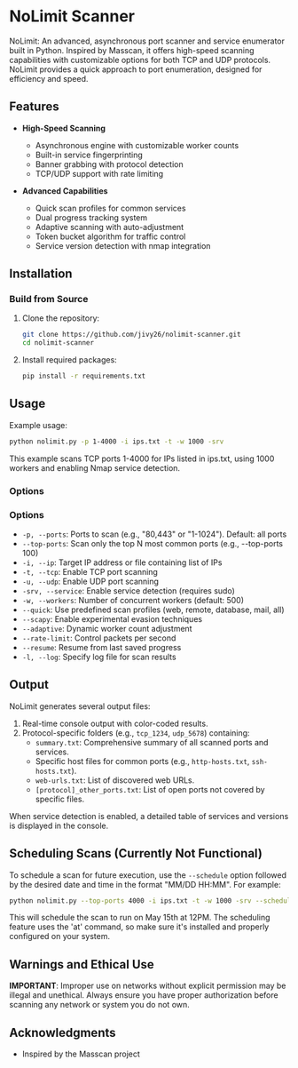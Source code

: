# NoLimit Scanner

NoLimit: An advanced, asynchronous port scanner and service enumerator built in Python. Inspired by Masscan, it offers high-speed scanning capabilities with customizable options for both TCP and UDP protocols. NoLimit provides a quick approach to port enumeration, designed for efficiency and speed.

## Features

- **High-Speed Scanning**
  - Asynchronous engine with customizable worker counts
  - Built-in service fingerprinting
  - Banner grabbing with protocol detection
  - TCP/UDP support with rate limiting

- **Advanced Capabilities**
  - Quick scan profiles for common services
  - Dual progress tracking system
  - Adaptive scanning with auto-adjustment
  - Token bucket algorithm for traffic control
  - Service version detection with nmap integration

## Installation

### Build from Source

1. Clone the repository:
   ```bash
   git clone https://github.com/jivy26/nolimit-scanner.git
   cd nolimit-scanner
   ```

2. Install required packages:
   ```bash
   pip install -r requirements.txt
   ```

## Usage

Example usage:
```bash
python nolimit.py -p 1-4000 -i ips.txt -t -w 1000 -srv
```

This example scans TCP ports 1-4000 for IPs listed in ips.txt, using 1000 workers and enabling Nmap service detection.

### Options

### Options

- `-p, --ports`: Ports to scan (e.g., "80,443" or "1-1024"). Default: all ports
- `--top-ports`: Scan only the top N most common ports (e.g., --top-ports 100)
- `-i, --ip`: Target IP address or file containing list of IPs
- `-t, --tcp`: Enable TCP port scanning
- `-u, --udp`: Enable UDP port scanning
- `-srv, --service`: Enable service detection (requires sudo)
- `-w, --workers`: Number of concurrent workers (default: 500)
- `--quick`: Use predefined scan profiles (web, remote, database, mail, all)
- `--scapy`: Enable experimental evasion techniques
- `--adaptive`: Dynamic worker count adjustment
- `--rate-limit`: Control packets per second
- `--resume`: Resume from last saved progress
- `-l, --log`: Specify log file for scan results

## Output

NoLimit generates several output files:

1. Real-time console output with color-coded results.
2. Protocol-specific folders (e.g., `tcp_1234`, `udp_5678`) containing:
   - `summary.txt`: Comprehensive summary of all scanned ports and services.
   - Specific host files for common ports (e.g., `http-hosts.txt`, `ssh-hosts.txt`).
   - `web-urls.txt`: List of discovered web URLs.
   - `[protocol]_other_ports.txt`: List of open ports not covered by specific files.

When service detection is enabled, a detailed table of services and versions is displayed in the console.

## Scheduling Scans (Currently Not Functional)

To schedule a scan for future execution, use the `--schedule` option followed by the desired date and time in the format "MM/DD HH:MM". For example:

```bash
python nolimit.py --top-ports 4000 -i ips.txt -t -w 1000 -srv --schedule "05/15 12:00"
```

This will schedule the scan to run on May 15th at 12PM. The scheduling feature uses the 'at' command, so make sure it's installed and properly configured on your system.

## Warnings and Ethical Use

**IMPORTANT**: Improper use on networks without explicit permission may be illegal and unethical. Always ensure you have proper authorization before scanning any network or system you do not own.

## Acknowledgments

- Inspired by the Masscan project

